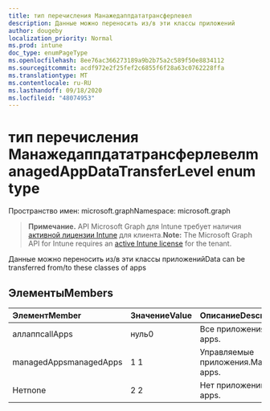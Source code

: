 ```yaml
---
title: тип перечисления Манажедаппдататрансферлевел
description: Данные можно переносить из/в эти классы приложений
author: dougeby
localization_priority: Normal
ms.prod: intune
doc_type: enumPageType
ms.openlocfilehash: 8ee76ac366273189a9b2b75a2c589f50e8834112
ms.sourcegitcommit: acdf972e2f25fef2c6855f6f28a63c0762228ffa
ms.translationtype: MT
ms.contentlocale: ru-RU
ms.lasthandoff: 09/18/2020
ms.locfileid: "48074953"
---
```

# <a name="managedappdatatransferlevel-enum-type"></a><span data-ttu-id="39c37-103">тип перечисления Манажедаппдататрансферлевел</span><span class="sxs-lookup"><span data-stu-id="39c37-103">managedAppDataTransferLevel enum type</span></span>

<span data-ttu-id="39c37-104">Пространство имен: microsoft.graph</span><span class="sxs-lookup"><span data-stu-id="39c37-104">Namespace: microsoft.graph</span></span>

> <span data-ttu-id="39c37-105">**Примечание.** API Microsoft Graph для Intune требует наличия [активной лицензии Intune](https://go.microsoft.com/fwlink/?linkid=839381) для клиента.</span><span class="sxs-lookup"><span data-stu-id="39c37-105">**Note:** The Microsoft Graph API for Intune requires an [active Intune license](https://go.microsoft.com/fwlink/?linkid=839381) for the tenant.</span></span>

<span data-ttu-id="39c37-106">Данные можно переносить из/в эти классы приложений</span><span class="sxs-lookup"><span data-stu-id="39c37-106">Data can be transferred from/to these classes of apps</span></span>

## <a name="members"></a><span data-ttu-id="39c37-107">Элементы</span><span class="sxs-lookup"><span data-stu-id="39c37-107">Members</span></span>
|<span data-ttu-id="39c37-108">Элемент</span><span class="sxs-lookup"><span data-stu-id="39c37-108">Member</span></span>|<span data-ttu-id="39c37-109">Значение</span><span class="sxs-lookup"><span data-stu-id="39c37-109">Value</span></span>|<span data-ttu-id="39c37-110">Описание</span><span class="sxs-lookup"><span data-stu-id="39c37-110">Description</span></span>|
|:---|:---|:---|
|<span data-ttu-id="39c37-111">аллаппс</span><span class="sxs-lookup"><span data-stu-id="39c37-111">allApps</span></span>|<span data-ttu-id="39c37-112">нуль</span><span class="sxs-lookup"><span data-stu-id="39c37-112">0</span></span>|<span data-ttu-id="39c37-113">Все приложения.</span><span class="sxs-lookup"><span data-stu-id="39c37-113">All apps.</span></span>|
|<span data-ttu-id="39c37-114">managedApps</span><span class="sxs-lookup"><span data-stu-id="39c37-114">managedApps</span></span>|<span data-ttu-id="39c37-115">1 </span><span class="sxs-lookup"><span data-stu-id="39c37-115">1</span></span>|<span data-ttu-id="39c37-116">Управляемые приложения.</span><span class="sxs-lookup"><span data-stu-id="39c37-116">Managed apps.</span></span>|
|<span data-ttu-id="39c37-117">Нет</span><span class="sxs-lookup"><span data-stu-id="39c37-117">none</span></span>|<span data-ttu-id="39c37-118">2 </span><span class="sxs-lookup"><span data-stu-id="39c37-118">2</span></span>|<span data-ttu-id="39c37-119">Нет приложений.</span><span class="sxs-lookup"><span data-stu-id="39c37-119">No apps.</span></span>|










